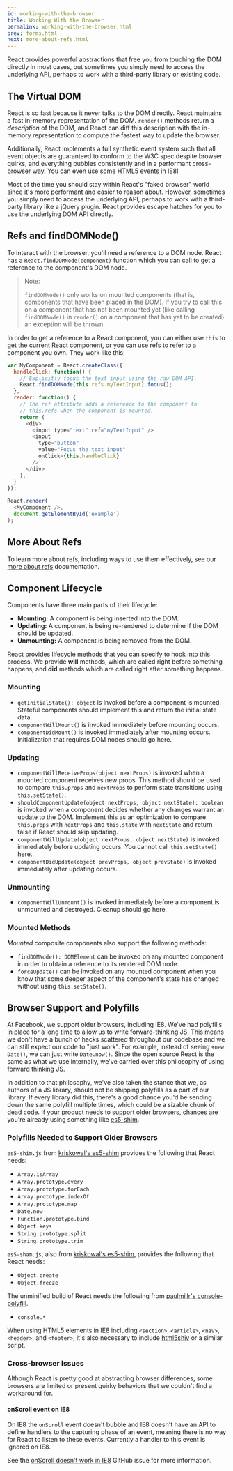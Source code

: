 ```yaml
---
id: working-with-the-browser
title: Working With the Browser
permalink: working-with-the-browser.html
prev: forms.html
next: more-about-refs.html
---
```


React provides powerful abstractions that free you from touching the DOM directly in most cases, but sometimes you simply need to access the underlying API, perhaps to work with a third-party library or existing code.


## The Virtual DOM

React is so fast because it never talks to the DOM directly. React maintains a fast in-memory representation of the DOM. `render()` methods return a *description* of the DOM, and React can diff this description with the in-memory representation to compute the fastest way to update the browser.

Additionally, React implements a full synthetic event system such that all event objects are guaranteed to conform to the W3C spec despite browser quirks, and everything bubbles consistently and in a performant cross-browser way. You can even use some HTML5 events in IE8!

Most of the time you should stay within React's "faked browser" world since it's more performant and easier to reason about. However, sometimes you simply need to access the underlying API, perhaps to work with a third-party library like a jQuery plugin. React provides escape hatches for you to use the underlying DOM API directly.


## Refs and findDOMNode()

To interact with the browser, you'll need a reference to a DOM node. React has a `React.findDOMNode(component)` function which you can call to get a reference to the component's DOM node.

> Note:
>
> `findDOMNode()` only works on mounted components (that is, components that have been placed in the DOM). If you try to call this on a component that has not been mounted yet (like calling `findDOMNode()` in `render()` on a component that has yet to be created) an exception will be thrown.

In order to get a reference to a React component, you can either use `this` to get the current React component, or you can use refs to refer to a component you own. They work like this:

```javascript
var MyComponent = React.createClass({
  handleClick: function() {
    // Explicitly focus the text input using the raw DOM API.
    React.findDOMNode(this.refs.myTextInput).focus();
  },
  render: function() {
    // The ref attribute adds a reference to the component to
    // this.refs when the component is mounted.
    return (
      <div>
        <input type="text" ref="myTextInput" />
        <input
          type="button"
          value="Focus the text input"
          onClick={this.handleClick}
        />
      </div>
    );
  }
});

React.render(
  <MyComponent />,
  document.getElementById('example')
);
```


## More About Refs

To learn more about refs, including ways to use them effectively, see our [more about refs](/react/docs/more-about-refs.html) documentation.


## Component Lifecycle

Components have three main parts of their lifecycle:

* **Mounting:** A component is being inserted into the DOM.
* **Updating:** A component is being re-rendered to determine if the DOM should be updated.
* **Unmounting:** A component is being removed from the DOM.

React provides lifecycle methods that you can specify to hook into this process. We provide **will** methods, which are called right before something happens, and **did** methods which are called right after something happens.


### Mounting

* `getInitialState(): object` is invoked before a component is mounted. Stateful components should implement this and return the initial state data.
* `componentWillMount()` is invoked immediately before mounting occurs.
* `componentDidMount()` is invoked immediately after mounting occurs. Initialization that requires DOM nodes should go here.


### Updating

* `componentWillReceiveProps(object nextProps)` is invoked when a mounted component receives new props. This method should be used to compare `this.props` and `nextProps` to perform state transitions using `this.setState()`.
* `shouldComponentUpdate(object nextProps, object nextState): boolean` is invoked when a component decides whether any changes warrant an update to the DOM. Implement this as an optimization to compare `this.props` with `nextProps` and `this.state` with `nextState` and return false if React should skip updating.
* `componentWillUpdate(object nextProps, object nextState)` is invoked immediately before updating occurs. You cannot call `this.setState()` here.
* `componentDidUpdate(object prevProps, object prevState)` is invoked immediately after updating occurs.


### Unmounting

* `componentWillUnmount()` is invoked immediately before a component is unmounted and destroyed. Cleanup should go here.


### Mounted Methods

_Mounted_ composite components also support the following methods:

* `findDOMNode(): DOMElement` can be invoked on any mounted component in order to obtain a reference to its rendered DOM node.
* `forceUpdate()` can be invoked on any mounted component when you know that some deeper aspect of the component's state has changed without using `this.setState()`.


## Browser Support and Polyfills

At Facebook, we support older browsers, including IE8. We've had polyfills in place for a long time to allow us to write forward-thinking JS. This means we don't have a bunch of hacks scattered throughout our codebase and we can still expect our code to "just work". For example, instead of seeing `+new Date()`, we can just write `Date.now()`. Since the open source React is the same as what we use internally, we've carried over this philosophy of using forward thinking JS.

In addition to that philosophy, we've also taken the stance that we, as authors of a JS library, should not be shipping polyfills as a part of our library. If every library did this, there's a good chance you'd be sending down the same polyfill multiple times, which could be a sizable chunk of dead code. If your product needs to support older browsers, chances are you're already using something like [es5-shim](https://github.com/es-shims/es5-shim).


### Polyfills Needed to Support Older Browsers

`es5-shim.js` from [kriskowal's es5-shim](https://github.com/es-shims/es5-shim) provides the following that React needs:

* `Array.isArray`
* `Array.prototype.every`
* `Array.prototype.forEach`
* `Array.prototype.indexOf`
* `Array.prototype.map`
* `Date.now`
* `Function.prototype.bind`
* `Object.keys`
* `String.prototype.split`
* `String.prototype.trim`

`es5-sham.js`, also from [kriskowal's es5-shim](https://github.com/es-shims/es5-shim), provides the following that React needs:

* `Object.create`
* `Object.freeze`

The unminified build of React needs the following from [paulmillr's console-polyfill](https://github.com/paulmillr/console-polyfill).

* `console.*`

When using HTML5 elements in IE8 including `<section>`, `<article>`, `<nav>`, `<header>`, and `<footer>`, it's also necessary to include [html5shiv](https://github.com/aFarkas/html5shiv) or a similar script.


### Cross-browser Issues

Although React is pretty good at abstracting browser differences, some browsers are limited or present quirky behaviors that we couldn't find a workaround for.


#### onScroll event on IE8

On IE8 the `onScroll` event doesn't bubble and IE8 doesn't have an API to define handlers to the capturing phase of an event, meaning there is no way for React to listen to these events.
Currently a handler to this event is ignored on IE8.

See the [onScroll doesn't work in IE8](https://github.com/facebook/react/issues/631) GitHub issue for more information.

